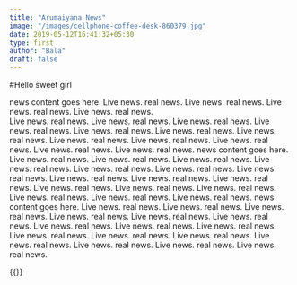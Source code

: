 ```yaml
---
title: "Arumaiyana News"
image: "/images/cellphone-coffee-desk-860379.jpg"
date: 2019-05-12T16:41:32+05:30
type: first
author: "Bala"
draft: false
---
```


#Hello sweet girl

news content goes here. Live news. real news.  Live news. real news.  Live news. real news.  Live news. real news.  
Live news. real news.  Live news. real news.  Live news. real news.  Live news. real news.  Live news. real news.  Live news. real news.  Live news. real news.  Live news. real news.  Live news. real news.  Live news. real news.  Live news. real news.  Live news. real news.
news content goes here. Live news. real news.  Live news. real news.  Live news. real news.  Live news. real news.  Live news. real news.  Live news. real news.  Live news. real news.  Live news. real news.  Live news. real news.  Live news. real news.  Live news. real news.  Live news. real news.  Live news. real news.  Live news. real news.  Live news. real news.  Live news. real news.
news content goes here. Live news. real news.  Live news. real news.  Live news. real news.  Live news. real news.  Live news. real news.  Live news. real news.  Live news. real news.  Live news. real news.  Live news. real news.  Live news. real news.  Live news. real news.  Live news. real news.  Live news. real news.  Live news. real news.  Live news. real news.  Live news. real news.

{{<youtube WX9TDlEoQFo>}}